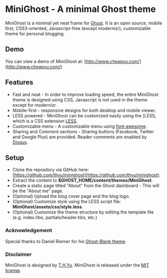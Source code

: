 # MiniGhost - A minimal Ghost theme

MiniGhost is a minimal yet neat frame for [Ghost](http://ghost.org/). It is an open source, mobile first, CSS3-oriented, Javascript-free (except modernizr), customizable theme for personal blogging.

## Demo
You can view a demo of MiniGhost at: [http://www.cheapyu.com/](http://www.cheapyu.com/)

## Features
- Fast and neat - In order to improve loading speed, the entire MiniGhost theme is designed using CSS, Javascript is not used in the theme except for modernizr.
- Mobile-first -  responsive designs for both desktop and mobile viewer.
- LESS powered - MiniGhost can be customized easily using the [LESS, which is a CSS extension [LESS](http://lesscss.org/).  
- Customizable menu - A customizable menu using [font-awesome](http://fortawesome.github.io/Font-Awesome/).
- Sharing and Comment sections - Sharing buttons (Facebook, Twitter and Google Plus) are provided. Reader comments are enabled by [Disqus](http://www.disqus.com/).

## Setup 
- Clone the repository via GitHub here: [https://github.com/thyu/minighost](https://github.com/thyu/minighost).
- Extract the content to **$GHOST_HOME/content/themes/MiniGhost**.
- Create a static page titled "About" from the Ghost dashboard - This will be the "About me" page.
- (Optional) Upload the blog cover page and the blog logo.
- (Optional) Customize style using the LESS script file: **MiniGhost/assets/css/style.less**.
- (Optional) Customize the theme structure by editing the template file (e.g. index.hbs, partials/header.hbs, etc.)

### Acknowledgement
Special thanks to Daniel Riemer for his [Ghost-Blank theme](https://github.com/zitrusfrisch/Ghost-Blank).

### Disclaimer
MiniGhost is designed by [T.H.Yu](http://www.thyu.org/). MiniGhost is released under the [MIT license](http://opensource.org/licenses/MIT).
